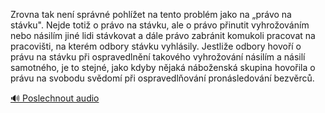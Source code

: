
Zrovna tak není správné pohlížet na tento problém jako na „právo na stávku". Nejde totiž o právo na stávku, ale o právo přinutit vyhrožováním nebo násilím jiné lidi stávkovat a dále právo zabránit komukoli pracovat na pracovišti, na kterém odbory stávku vyhlásily. Jestliže odbory hovoří o právu na stávku při ospravedlnění takového vyhrožování násilím a násilí samotného, je to stejné, jako kdyby nějaká náboženská skupina hovořila o právu na svobodu svědomí při ospravedlňování pronásledování bezvěrců.

[🔊 Poslechnout audio](/data/7-paragraphs/audio/chapter_155/para_008-Zrovna-tak-nen-sprvn-pohlet-na-tento-problm.mp3)
